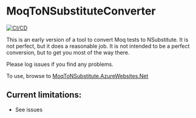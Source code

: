 # MoqToNSubstituteConverter
[![CI/CD](https://github.com/samsmithnz/MoqToNSubstituteConverter/actions/workflows/workflow.yml/badge.svg)](https://github.com/samsmithnz/MoqToNSubstituteConverter/actions/workflows/workflow.yml)

This is an early version of a tool to convert Moq tests to NSubstitute. It is not perfect, but it does a reasonable job. It is not intended to be a perfect conversion, but to get you most of the way there.

Please log issues if you find any problems.

To use, browse to [MoqToNSubstitute.AzureWebsites.Net](https://moqtonsubstitute.azurewebsites.net)

## Current limitations:
- See issues
